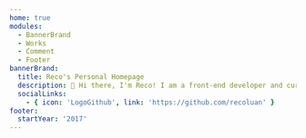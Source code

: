 ```yaml
---
home: true
modules:
  - BannerBrand
  - Works
  - Comment
  - Footer
bannerBrand:
  title: Reco's Personal Homepage
  description: 👋 Hi there, I'm Reco! I am a front-end developer and currently working at Meituan. I am in charge of the promotion and maintenance of vuepress-theme-reco. I enjoy programming and playing the ukulele.
  socialLinks:
    - { icon: 'LogoGithub', link: 'https://github.com/recoluan' }
footer:
  startYear: '2017'
---
```

